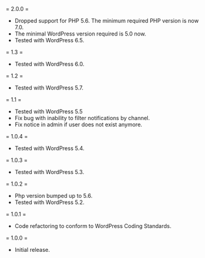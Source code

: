 = 2.0.0 =
* Dropped support for PHP 5.6. The minimum required PHP version is now 7.0.
* The minimal WordPress version required is 5.0 now.
* Tested with WordPress 6.5.

= 1.3 =
* Tested with WordPress 6.0.

= 1.2 =
* Tested with WordPress 5.7.

= 1.1 =
* Tested with WordPress 5.5
* Fix bug with inability to filter notifications by channel.
* Fix notice in admin if user does not exist anymore.

= 1.0.4 =
* Tested with WordPress 5.4.

= 1.0.3 =
* Tested with WordPress 5.3.

= 1.0.2 =
* Php version bumped up to 5.6.
* Tested with WordPress 5.2.

= 1.0.1 =
* Code refactoring to conform to WordPress Coding Standards.

= 1.0.0 =
* Initial release.
